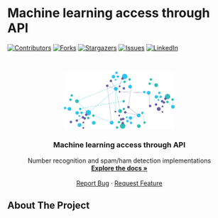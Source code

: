
# Machine learning access through API
<!--
*** Thanks for checking out the Best-README-Template. If you have a suggestion
*** that would make this better, please fork the repo and create a pull request
*** or simply open an issue with the tag "enhancement".
*** Thanks again! Now go create something AMAZING! :D
***
***
***
*** To avoid retyping too much info. Do a search and replace for the following:
*** github_username, repo_name, twitter_handle, email, project_title, project_description
-->

<!-- PROJECT SHIELDS -->
<!--
*** I'm using markdown "reference style" links for readability.
*** Reference links are enclosed in brackets [ ] instead of parentheses ( ).
*** See the bottom of this document for the declaration of the reference variables
*** for contributors-url, forks-url, etc. This is an optional, concise syntax you may use.
*** https://www.markdownguide.org/basic-syntax/#reference-style-links
-->
[![Contributors][contributors-shield]][contributors-url]
[![Forks][forks-shield]][forks-url]
[![Stargazers][stars-shield]][stars-url]
[![Issues][issues-shield]][issues-url]
[![LinkedIn][linkedin-shield]][linkedin-url]



<!-- PROJECT LOGO -->
<br />
<p align="center">
  <a href="https://github.com/kristopy/AI-API">
    <img src="assets/pngkey.com-particle-png-5104887.png" alt="Logo" width="250">
  </a>

  <h3 align="center">Machine learning access through API</h3>

  <p align="center">
    Number recognition and spam/ham detection implementations
    <br />
    <a href="https://github.com/kristopy/AI-API"><strong>Explore the docs »</strong></a>
    <br />
    <br />
    <a href="https://github.com/kristopy/AI-API/issues">Report Bug</a>
    ·
    <a href="https://github.com/kristopy/AI-API/issues">Request Feature</a>
  </p>
</p>

<!-- ABOUT THE PROJECT -->
## About The Project




<!-- MARKDOWN LINKS & IMAGES -->
<!-- https://www.markdownguide.org/basic-syntax/#reference-style-links -->
[contributors-shield]: https://img.shields.io/github/contributors/kristopy/repo.svg?style=for-the-badge
[contributors-url]: https://github.com/kristopy/AI-API/contributors
[forks-shield]: https://img.shields.io/github/forks/kristopy/repo.svg?style=for-the-badge
[forks-url]: https://github.com/kristopy/AI-API//network/members
[stars-shield]: https://img.shields.io/github/stars/kristopy/repo.svg?style=for-the-badge
[stars-url]: https://github.com/kristopy/AI-API//stargazers
[issues-shield]: https://img.shields.io/github/issues/kristopy/repo.svg?style=for-the-badge
[issues-url]: https://github.com/kristopy/AI-API//issues
<!-- [license-shield]: https://img.shields.io/github/license/kristopy/repo.svg?style=for-the-badge
[license-url]: https://github.com/kristopy/RaspberryPi_Real-Time-monitoring/blob/master/LICENSE.txt -->
[linkedin-shield]: https://img.shields.io/badge/-LinkedIn-black.svg?style=for-the-badge&logo=linkedin&colorB=555
[linkedin-url]: https://linkedin.com/in/kristofferwv

